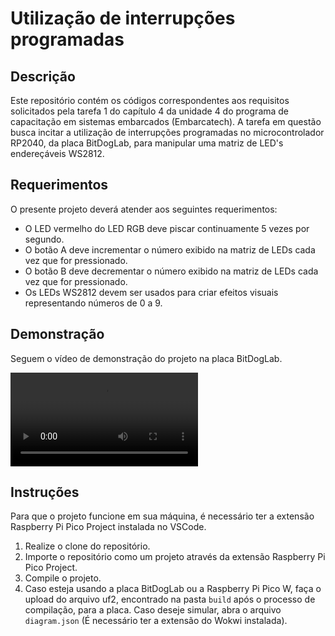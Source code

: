 # Utilização de interrupções programadas

## Descrição

Este repositório contém os códigos correspondentes aos requisitos solicitados pela tarefa 1 do capítulo 4 da unidade 4 do programa de capacitação em sistemas embarcados (Embarcatech). A tarefa em questão busca incitar a utilização de interrupções programadas no microcontrolador RP2040, da placa BitDogLab, para manipular uma matriz de LED's endereçáveis WS2812.

## Requerimentos

O presente projeto deverá atender aos seguintes requerimentos:

* O LED vermelho do LED RGB deve piscar continuamente 5 vezes por segundo.
* O botão A deve incrementar o número exibido na matriz de LEDs cada vez que for pressionado.
* O botão B deve decrementar o número exibido na matriz de LEDs cada vez que for pressionado.
* Os LEDs WS2812 devem ser usados para criar efeitos visuais representando números de 0 a 9.

## Demonstração

Seguem o vídeo de demonstração do projeto na placa BitDogLab.

<video controls>
  <source src="https://drive.google.com/file/d/1kBdVLsuFR7tlS2QCflAxjezycThB3m7r/view?usp=drive_link" type="video/mp4">
</video>

## Instruções

Para que o projeto funcione em sua máquina, é necessário ter a extensão Raspberry Pi Pico Project instalada no VSCode.

1. Realize o clone do repositório.
2. Importe o repositório como um projeto através da extensão Raspberry Pi Pico Project.
3. Compile o projeto.
4. Caso esteja usando a placa BitDogLab ou a Raspberry Pi Pico W, faça o upload do arquivo uf2, encontrado na pasta `build` após o processo de compilação, para a placa. Caso deseje simular, abra o arquivo `diagram.json` (É necessário ter a extensão do Wokwi instalada).
